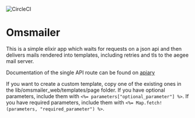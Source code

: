 ![CircleCI](https://img.shields.io/circleci/build/github/AEGEE/mailer)

# Omsmailer

This is a simple elixir app which waits for requests on a json api and then delivers mails rendered into templates, including retries and tls to the aegee mail server.

Documentation of the single API route can be found on [apiary](https://omsmailer.docs.apiary.io/)

If you want to create a custom template, copy one of the existing ones in the lib/omsmailer_web/templates/page folder. If you have optional parameters, include them with ```<%= parameters["optional_parameter"] %>```. If you have required parameters, include them with ```<%= Map.fetch!(parameters, "required_parameter") %>```. 